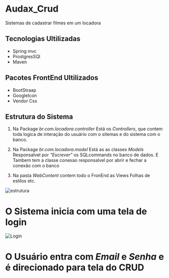 # Audax_Crud

Sistemas de cadastrar filmes em um locadora


## Tecnologias Ultilizadas
* Spring mvc
* ProstgresSQl
* Maven

## Pacotes FrontEnd Ultilizados
* BootStraap
* GoogleIcon
* Vendor Css
## Estrutura do Sistema
1. Na Package *br.com.locadora.controller* Está os *Controllers*, que contem toda logica de interação do usuário com o sitemas e do sistema com o banco.

2. Na Package *br.com.locadora.model* Está as as classes *Models* Responsalvel por *"Escrever"* os SQLcommands no banco de dados. E Tambem tem a classe conexao responsalvel por abrir e fechar a conexão com o banco

3. Na pasta *WebContent* contem todo o FronEnd as Views Folhas de estilos etc.


![estrutura](https://user-images.githubusercontent.com/48262372/88609155-cbea0600-d059-11ea-8c32-921e11589e4d.PNG)


# O Sistema inicia com uma tela de login
![Login](https://user-images.githubusercontent.com/48262372/88609157-cd1b3300-d059-11ea-864d-22bb18f8a129.PNG)

# O Usuário entra com *Email* e *Senha* e é direcionado para tela do **CRUD**





